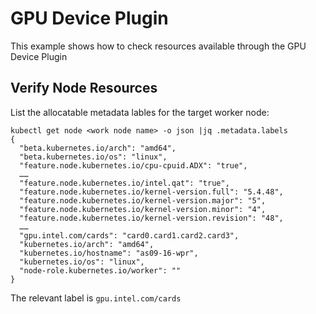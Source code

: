 # GPU Device Plugin
This example shows how to check resources available through the GPU Device Plugin

## Verify Node Resources
List the allocatable metadata lables for the target worker node:
```
kubectl get node <work node name> -o json |jq .metadata.labels
{
  "beta.kubernetes.io/arch": "amd64",
  "beta.kubernetes.io/os": "linux",
  "feature.node.kubernetes.io/cpu-cpuid.ADX": "true",
  ……
  "feature.node.kubernetes.io/intel.qat": "true",
  "feature.node.kubernetes.io/kernel-version.full": "5.4.48",
  "feature.node.kubernetes.io/kernel-version.major": "5",
  "feature.node.kubernetes.io/kernel-version.minor": "4",
  "feature.node.kubernetes.io/kernel-version.revision": "48",
  ……
  "gpu.intel.com/cards": "card0.card1.card2.card3",
  "kubernetes.io/arch": "amd64",
  "kubernetes.io/hostname": "as09-16-wpr",
  "kubernetes.io/os": "linux",
  "node-role.kubernetes.io/worker": ""
}
```
The relevant label is `gpu.intel.com/cards`
